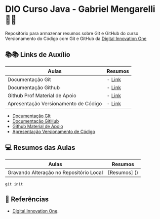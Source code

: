 # DIO Curso Java - Gabriel Mengarelli 🚀🚀

Repositório para armazenar resumos sobre Git e GitHub do curso Versionamento do Código com Git e GitHub da [Digital Innovation One](https://www.dio.me/)

## 📚️📚️ Links de Auxílio

 | Aulas | Resumos |
 |------|---------|
 | Documentação Git | - [Link](https://git-scm.com/doc) |
 | Documentação Github | - [Link](https://docs.github.com/) |
 | Github Prof Material de Apoio | - [Link](https://github.com/elidianaandrade/dio-curso-git-github) |
 | Apresentação Versionamento de Código | - [Link](https://academiapme-my.sharepoint.com/:p:/g/personal/renato_dio_me/EYjkgVZuUv5HsVgJUEPv1_oB_QWs8MFBY_PBQ2UAtLqucg?rtime=FOF68ttW3Ug) |

 - [Documentação GIt](https://git-scm.com/doc)
 - [Documentação GitHub](https://docs.github.com/)
 - [Github Material de Apoio](https://github.com/elidianaandrade/dio-curso-git-github)
 - [Apresentação Versionamento de Código](https://academiapme-my.sharepoint.com/:p:/g/personal/renato_dio_me/EYjkgVZuUv5HsVgJUEPv1_oB_QWs8MFBY_PBQ2UAtLqucg?rtime=FOF68ttW3Ug)

 ## 💻️ Resumos das Aulas

 | Aulas | Resumos |
 |------|---------|
 | Gravando Alteração no Repositório Local | [Resumos] () |

 ```
 git init
 ```

 ## 🔎 Referências
 - [Digital Innovation One]().
 
